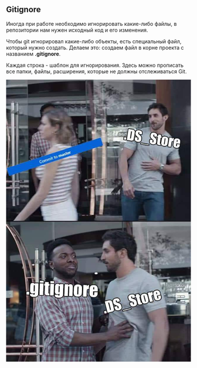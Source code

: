## Gitignore
 Иногда при работе необходимо игнорировать какие-либо файлы, в репозитории нам нужен исходный код и его изменения. 
  
 Чтобы git игнорировал какие-либо объекты, есть специальный файл, который нужно создать. Делаем это: создаем файл в корне проекта с названием **.gitignore**.
 
   Каждая строка - шаблон для игнорирования. Здесь можно прописать все папки, файлы, расширения, которые не должны отслеживаться Git.
   
  ![упс, мы потеряли мем](r_2143359_Bqs2w.jpeg)

